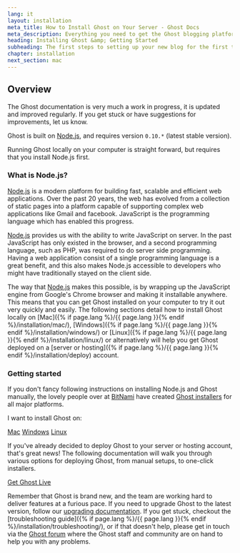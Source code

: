 ```yaml
---
lang: it
layout: installation
meta_title: How to Install Ghost on Your Server - Ghost Docs
meta_description: Everything you need to get the Ghost blogging platform up and running on your local or remote environement.
heading: Installing Ghost &amp; Getting Started
subheading: The first steps to setting up your new blog for the first time.
chapter: installation
next_section: mac
---
```


## Overview <a id="overview"></a>

The Ghost documentation is very much a work in progress, it is updated and improved regularly. If you get stuck or have suggestions for improvements, let us know.

Ghost is built on [Node.js](http://nodejs.org), and requires version `0.10.*` (latest stable version).

Running Ghost locally on your computer is straight forward, but requires that you install Node.js first.

### What is Node.js?

[Node.js](http://nodejs.org) is a modern platform for building fast, scalable and efficient web applications.
    Over the past 20 years, the web has evolved from a collection of static pages into a platform capable of supporting complex web applications like Gmail and facebook.
    JavaScript is the programming language which has enabled this progress.

[Node.js](http://nodejs.org) provides us with the ability to write JavaScript on server. In the past JavaScript has only existed in the browser, and a second programming language, such as PHP, was required to do server side programming. Having a web application consist of a single programming language is a great benefit, and this also makes Node.js accessible to developers who might have traditionally stayed on the client side.

The way that [Node.js](http://nodejs.org) makes this possible, is by wrapping up the JavaScript engine from Google's Chrome browser and making it installable anywhere. This means that you can get Ghost installed on your computer to try it out very quickly and easily.
    The following sections detail how to install Ghost locally on [Mac]({% if page.lang %}/{{ page.lang }}{% endif %}/installation/mac/),  [Windows]({% if page.lang %}/{{ page.lang }}{% endif %}/installation/windows/) or [Linux]({% if page.lang %}/{{ page.lang }}{% endif %}/installation/linux/) or alternatively will help you get Ghost deployed on a [server or hosting]({% if page.lang %}/{{ page.lang }}{% endif %}/installation/deploy) account.

### Getting started

If you don't fancy following instructions on installing Node.js and Ghost manually, the lovely people over at [BitNami](http://bitnami.com/) have created [Ghost installers](http://bitnami.com/stack/ghost) for all major platforms.

I want to install Ghost on:

<div class="text-center install-ghost">
    <a href="{% if page.lang %}/{{ page.lang }}{% endif %}/installation/mac/" class="btn btn-success btn-large">Mac</a>
    <a href="{% if page.lang %}/{{ page.lang }}{% endif %}/installation/windows/" class="btn btn-success btn-large">Windows</a>
    <a href="{% if page.lang %}/{{ page.lang }}{% endif %}/installation/linux/" class="btn btn-success btn-large">Linux</a>
</div>

If you've already decided to deploy Ghost to your server or hosting account, that's great news! The following documentation will walk you through various options for deploying Ghost, from manual setups, to one-click installers.

<div class="text-center install-ghost">
    <a href="{% if page.lang %}/{{ page.lang }}{% endif %}/installation/deploy/" class="btn btn-success btn-large">Get Ghost Live</a>
</div>

Remember that Ghost is brand new, and the team are working hard to deliver features at a furious pace. If you need to upgrade Ghost to the latest version, follow our [upgrading documentation](/installation/upgrading/).
    If you get stuck, checkout the [troubleshooting guide]({% if page.lang %}/{{ page.lang }}{% endif %}/installation/troubleshooting/), or if that doesn't help, please get in touch via the [Ghost forum](http://ghost.org/forum) where the Ghost staff and community are on hand to help you with any problems.

